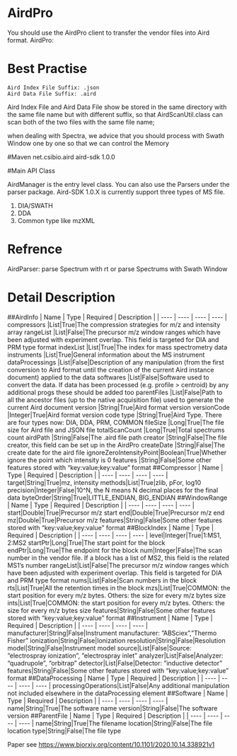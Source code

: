 # AirdPro
  You should use the AirdPro client to transfer the vendor files into Aird format.
  AirdPro:

# Best Practise
    Aird Index File Suffix: .json
    Aird Data File Suffix: .aird
  Aird Index File and Aird Data File show be stored in the same directory with the same file name but with different suffix, so 
  that AirdScanUtil.class can scan both of the two files with the same file name;
  
  when dealing with Spectra, we advice that you should process with Swath Window one by one so that we can control the Memory
  

#Maven 
    <dependency>
        <groupId>net.csibio.aird</groupId>
        <artifactId>aird-sdk</artifactId>
        <version>1.0.0</version>
    </dependency>
    
#Main API Class 
 
  AirdManager is the entry level class. You can also use the Parsers under the parser package.
  Aird-SDK 1.0.X is currently support three types of MS file.
  1. DIA/SWATH
  2. DDA
  3. Common type like mzXML
  
  
# Refrence
  AirdParser: parse Spectrum with rt or parse Spectrums with Swath Window
  
# Detail Description
##AirdInfo
|  Name   | Type  | Required | Description |
|  ----  | ----  | ----  | ----  |
compressors	    |List<Compressor>|True|The compression strategies for m/z and intensity array
rangeList	    |List<WindowRange>|False|The precursor m/z window ranges which have been adjusted with experiment overlap. This field is targeted for DIA and PRM type format
indexList	    |List<BlockIndex>|True|The index for mass spectrometry data
instruments	    |List<Instrument>|True|General information about the MS instrument
dataProcessings	|List<DataProcessing>|False|Description of any manipulation (from the first conversion to Aird format until the creation of the current Aird instance document) applied to the data
softwares	    |List<Software>|False|Software used to convert the data. If data has been processed (e.g. profile > centroid) by any additional progs these should be added too
parentFiles	    |List<ParentFile>|False|Path to all the ancestor files (up to the native acquisition file) used to generate the current Aird document
version	        |String|True|Aird format version
versionCode	    |Integer|True|Aird format version code
type	        |String|True|Aird Type. There are four types now: DIA, DDA, PRM, COMMON
fileSize	    |Long|True|The file size for Aird file and JSON file
totalScanCount	|Long|True|Total spectrums count
airdPath	    |String|False|The .aird file path
creator	        |String|False|The file creator, this field can be set up in the AirdPro
createDate	    |String|False|The create date for the aird file
ignoreZeroIntensityPoint|Boolean|True|Whether ignore the point which intensity is 0
features	    |String|False|Some other features stored with “key:value;key:value” format
##Compressor
|  Name   | Type  | Required | Description |
|  ----  | ----  | ----  | ----  |
target|String|True|mz, intensity
methods|List<String>|True|zlib, pFor, log10
precision|Integer|False|10^N, the N means N decimal places for the final data
byteOrder|String|True|LITTLE_ENDIAN, BIG_ENDIAN
##WindowRange
|  Name   | Type  | Required | Description |
|  ----  | ----  | ----  | ----  |
start|Double|True|Precursor m/z start
end|Double|True|Precursor m/z end
mz|Double|True|Precursor m/z
features|String|False|Some other features stored with “key:value;key:value” format
##BlockIndex
|  Name   | Type  | Required | Description |
|  ----  | ----  | ----  | ----  |
level|Integer|True|1:MS1, 2:MS2
startPtr|Long|True|The start point for the block
endPtr|Long|True|The endpoint for the block
num|Integer|False|The scan number in the vendor file. If a block has a list of MS2, this field is the related MS1’s number
rangeList|List<WindowRange>|False|The precursor m/z window ranges which have been adjusted with experiment overlap. This field is targeted for DIA and PRM type format
nums|List<Integer>|False|Scan numbers in the block
rts|List<Float>|True|All the retention times in the block
mzs|List<Long>|True|COMMON: the start position for every m/z bytes. Others: the size for every m/z bytes size
ints|List<Long>|True|COMMON: the start position for every m/z bytes. Others: the size for every m/z bytes size
features|String|False|Some other features stored with “key:value;key:value” format
##Instrument
|  Name   | Type  | Required | Description |
|  ----  | ----  | ----  | ----  |
manufacturer|String|False|Instrument manufacturer: ”ABSciex”,”Thermo Fisher”
ionization|String|False|Ionization
resolution|String|False|Resolution
model|String|False|Instrument model
source|List<String>|False|Source: ”electrospray ionization”, ”electrospray inlet”
analyzer|List<String>|False|Analyzer: “quadrupole”, “orbitrap”
detector|List<String>|False|Detector: ”inductive detector”
features|String|False|Some other features stored with “key:value;key:value” format
##DataProcessing
|  Name   | Type  | Required | Description |
|  ----  | ----  | ----  | ----  |
processingOperations|List<String>|False|Any additional manipulation not included elsewhere in the dataProcessing element
##Software 
|  Name   | Type  | Required | Description |
|  ----  | ----  | ----  | ----  |
name|String|True|The software name
version|String|False|The software version
##ParentFile
|  Name   | Type  | Required | Description |
|  ----  | ----  | ----  | ----  |
name|String|True|The filename
location|String|False|The file location
type|String|False|The file type

Paper see https://www.biorxiv.org/content/10.1101/2020.10.14.338921v1